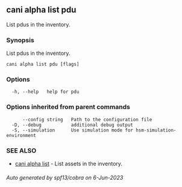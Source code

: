 ## cani alpha list pdu

List pdus in the inventory.

### Synopsis

List pdus in the inventory.

```
cani alpha list pdu [flags]
```

### Options

```
  -h, --help   help for pdu
```

### Options inherited from parent commands

```
      --config string   Path to the configuration file
  -D, --debug           additional debug output
  -S, --simulation      Use simulation mode for hsm-simulation-environment
```

### SEE ALSO

* [cani alpha list](cani_alpha_list.md)	 - List assets in the inventory.

###### Auto generated by spf13/cobra on 6-Jun-2023
